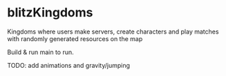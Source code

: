 # blitzKingdoms
Kingdoms where users make servers, create characters and play matches with randomly generated resources on the map


Build & run main to run.

TODO: add animations and gravity/jumping
